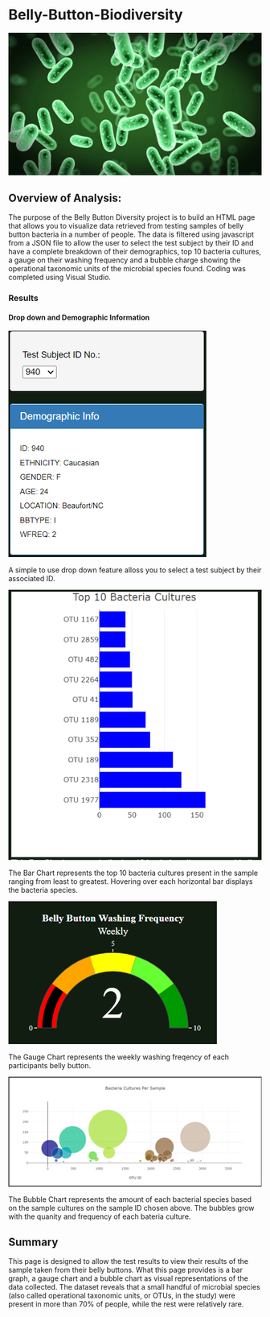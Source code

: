 # Belly-Button-Biodiversity
![Title](images/bacteria.jpg)

## Overview of Analysis:
The purpose of the Belly Button Diversity project is to build an HTML page that allows you to visualize data retrieved from testing samples of belly button bacteria in a number of people. The data is filtered using javascript from a JSON file to allow the user to select the test subject by their ID and have a complete breakdown of their demographics, top 10 bacteria cultures, a gauge on their washing frequency and a bubble charge showing the operational taxonomic units of the microbial species found. Coding was completed using Visual Studio. 

### Results
#### Drop down and Demographic Information
![Demographics](images/sample.PNG)

A simple to use drop down feature alloss you to select a test subject by their associated ID.

![Bar_Graph](images/bar.PNG)

The Bar Chart represents the top 10 bacteria cultures present in the sample ranging from least to greatest. Hovering over each horizontal bar displays the bacteria species.

![Gauge_Graph](images/gauge.PNG)

The Gauge Chart represents the weekly washing freqency of each participants belly button.

![Bubble_Chart](images/bubble.PNG)

The Bubble Chart represents the amount of each bacterial species based on the sample cultures on the sample ID chosen above. The bubbles grow with the quanity and frequency of each bateria culture.

## Summary
This page is designed to allow the test results to view their results of the sample taken from their belly buttons. What this page provides is a bar graph, a gauge chart and a bubble chart as visual representations of the data collected. The dataset reveals that a small handful of microbial species (also called operational taxonomic units, or OTUs, in the study) were present in more than 70% of people, while the rest were relatively rare.

